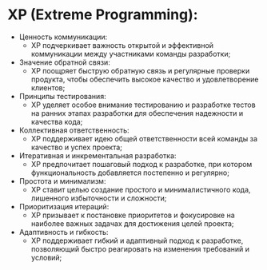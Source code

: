 # XP (Extreme Programming):

* Ценность коммуникации: 
  * XP подчеркивает важность открытой и эффективной коммуникации между участниками команды разработки;
* Значение обратной связи: 
  * XP поощряет быструю обратную связь и регулярные проверки продукта, чтобы обеспечить высокое
    качество и удовлетворение клиентов;
* Принципы тестирования: 
  * XP уделяет особое внимание тестированию и разработке тестов на ранних этапах разработки для
    обеспечения надежности и качества кода;
* Коллективная ответственность: 
  * XP поддерживает идею общей ответственности всей команды за качество и успех проекта;
* Итеративная и инкрементальная разработка: 
  * XP предпочитает пошаговый подход к разработке, при котором функциональность
    добавляется постепенно и регулярно;
* Простота и минимализм: 
  * XP ставит целью создание простого и минималистичного кода, лишенного избыточности и сложности;
* Приоритизация итераций: 
  * XP призывает к постановке приоритетов и фокусировке на наиболее важных задачах для достижения
    целей проекта;
* Адаптивность и гибкость: 
  * XP поддерживает гибкий и адаптивный подход к разработке, позволяющий быстро реагировать на
    изменения требований и условий;